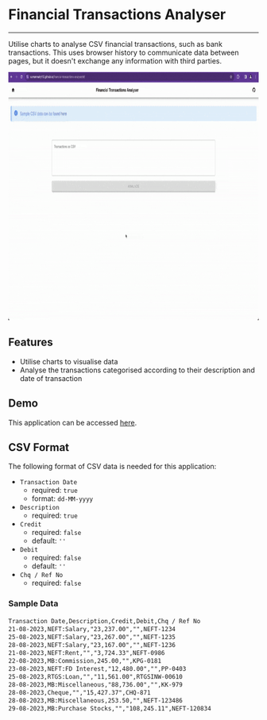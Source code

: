 # Financial Transactions Analyser

---

Utilise charts to analyse CSV financial transactions, such as bank transactions.
This uses browser history to communicate data between pages, but it doesn't exchange any information with third parties.

<img src="https://github.com/sumanmaity112/financial-transactions-analyser/blob/main/screenshots/sample.gif" height="500" alt="financial-transactions-analyser">

## Features

- Utilise charts to visualise data
- Analyse the transactions categorised according to their description and date of transaction

## Demo

This application can be accessed [here](https://sumanmaity112.github.io/financial-transactions-analyser/#/).

## CSV Format

The following format of CSV data is needed for this application:

- `Transaction Date`
  - required: `true`
  - format: `dd-MM-yyyy`
- `Description`
  - required: `true`
- `Credit`
  - required: `false`
  - default: `''`
- `Debit`
  - required: `false`
  - default: `''`
- `Chq / Ref No`
  - required: `false`

### Sample Data

```
Transaction Date,Description,Credit,Debit,Chq / Ref No
21-08-2023,NEFT:Salary,"23,237.00","",NEFT-1234
25-08-2023,NEFT:Salary,"23,267.00","",NEFT-1235
28-08-2023,NEFT:Salary,"23,167.00","",NEFT-1236
21-08-2023,NEFT:Rent,"","3,724.33",NEFT-0986
22-08-2023,MB:Commission,245.00,"",KPG-0181
23-08-2023,NEFT:FD Interest,"12,480.00","",PP-0403
25-08-2023,RTGS:Loan,"","11,561.00",RTGSINW-00610
28-08-2023,MB:Miscellaneous,"88,736.00","",KK-979
28-08-2023,Cheque,"","15,427.37",CHQ-871
28-08-2023,MB:Miscellaneous,253.50,"",NEFT-123486
29-08-2023,MB:Purchase Stocks,"","108,245.11",NEFT-120834
```
